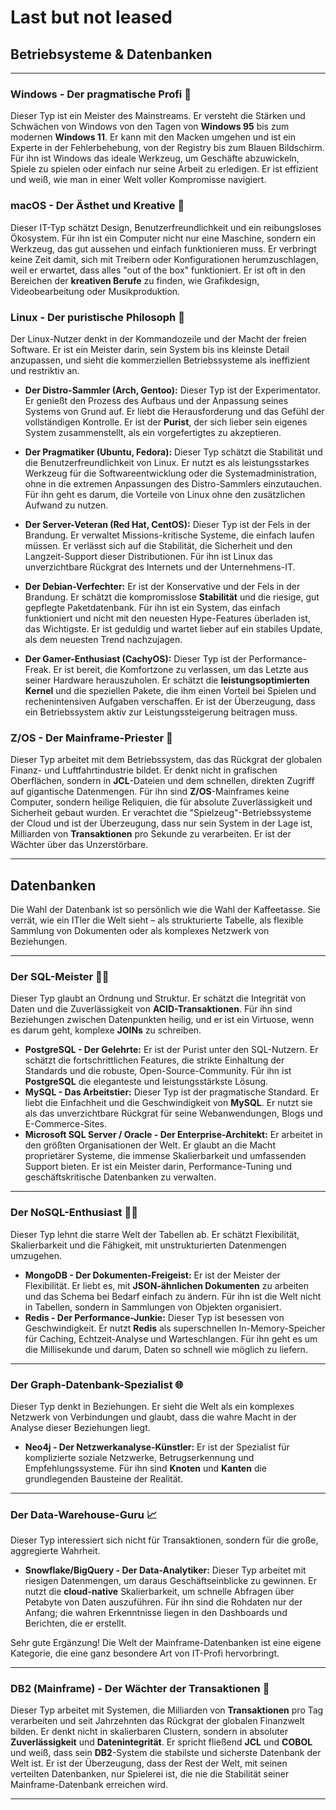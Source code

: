 # Last but not leased

## Betriebsysteme & Datenbanken

---

### Windows - Der pragmatische Profi 🏢

Dieser Typ ist ein Meister des Mainstreams. Er versteht die Stärken und Schwächen von Windows von den Tagen von **Windows 95** bis zum modernen **Windows 11**. Er kann mit den Macken umgehen und ist ein Experte in der Fehlerbehebung, von der Registry bis zum Blauen Bildschirm. Für ihn ist Windows das ideale Werkzeug, um Geschäfte abzuwickeln, Spiele zu spielen oder einfach nur seine Arbeit zu erledigen. Er ist effizient und weiß, wie man in einer Welt voller Kompromisse navigiert.


### macOS - Der Ästhet und Kreative 🎨

Dieser IT-Typ schätzt Design, Benutzerfreundlichkeit und ein reibungsloses Ökosystem. Für ihn ist ein Computer nicht nur eine Maschine, sondern ein Werkzeug, das gut aussehen und einfach funktionieren muss. Er verbringt keine Zeit damit, sich mit Treibern oder Konfigurationen herumzuschlagen, weil er erwartet, dass alles "out of the box" funktioniert. Er ist oft in den Bereichen der **kreativen Berufe** zu finden, wie Grafikdesign, Videobearbeitung oder Musikproduktion.


### Linux - Der puristische Philosoph 🐧

Der Linux-Nutzer denkt in der Kommandozeile und der Macht der freien Software. Er ist ein Meister darin, sein System bis ins kleinste Detail anzupassen, und sieht die kommerziellen Betriebssysteme als ineffizient und restriktiv an.

* **Der Distro-Sammler (Arch, Gentoo):** Dieser Typ ist der Experimentator. Er genießt den Prozess des Aufbaus und der Anpassung seines Systems von Grund auf. Er liebt die Herausforderung und das Gefühl der vollständigen Kontrolle. Er ist der **Purist**, der sich lieber sein eigenes System zusammenstellt, als ein vorgefertigtes zu akzeptieren.

* **Der Pragmatiker (Ubuntu, Fedora):** Dieser Typ schätzt die Stabilität und die Benutzerfreundlichkeit von Linux. Er nutzt es als leistungsstarkes Werkzeug für die Softwareentwicklung oder die Systemadministration, ohne in die extremen Anpassungen des Distro-Sammlers einzutauchen. Für ihn geht es darum, die Vorteile von Linux ohne den zusätzlichen Aufwand zu nutzen.

* **Der Server-Veteran (Red Hat, CentOS):** Dieser Typ ist der Fels in der Brandung. Er verwaltet Missions-kritische Systeme, die einfach laufen müssen. Er verlässt sich auf die Stabilität, die Sicherheit und den Langzeit-Support dieser Distributionen. Für ihn ist Linux das unverzichtbare Rückgrat des Internets und der Unternehmens-IT.

* **Der Debian-Verfechter:** Er ist der Konservative und der Fels in der Brandung. Er schätzt die kompromisslose **Stabilität** und die riesige, gut gepflegte Paketdatenbank. Für ihn ist ein System, das einfach funktioniert und nicht mit den neuesten Hype-Features überladen ist, das Wichtigste. Er ist geduldig und wartet lieber auf ein stabiles Update, als dem neuesten Trend nachzujagen.

* **Der Gamer-Enthusiast (CachyOS):** Dieser Typ ist der Performance-Freak. Er ist bereit, die Komfortzone zu verlassen, um das Letzte aus seiner Hardware herauszuholen. Er schätzt die **leistungsoptimierten Kernel** und die speziellen Pakete, die ihm einen Vorteil bei Spielen und rechenintensiven Aufgaben verschaffen. Er ist der Überzeugung, dass ein Betriebssystem aktiv zur Leistungssteigerung beitragen muss.


### Z/OS - Der Mainframe-Priester 👑

Dieser Typ arbeitet mit dem Betriebssystem, das das Rückgrat der globalen Finanz- und Luftfahrtindustrie bildet. Er denkt nicht in grafischen Oberflächen, sondern in **JCL**-Dateien und dem schnellen, direkten Zugriff auf gigantische Datenmengen. Für ihn sind **Z/OS**-Mainframes keine Computer, sondern heilige Reliquien, die für absolute Zuverlässigkeit und Sicherheit gebaut wurden. Er verachtet die "Spielzeug"-Betriebssysteme der Cloud und ist der Überzeugung, dass nur sein System in der Lage ist, Milliarden von **Transaktionen** pro Sekunde zu verarbeiten. Er ist der Wächter über das Unzerstörbare.

---
## Datenbanken

Die Wahl der Datenbank ist so persönlich wie die Wahl der Kaffeetasse. Sie verrät, wie ein ITler die Welt sieht – als strukturierte Tabelle, als flexible Sammlung von Dokumenten oder als komplexes Netzwerk von Beziehungen.

---

### Der SQL-Meister 🧙‍♂️
Dieser Typ glaubt an Ordnung und Struktur. Er schätzt die Integrität von Daten und die Zuverlässigkeit von **ACID-Transaktionen**. Für ihn sind Beziehungen zwischen Datenpunkten heilig, und er ist ein Virtuose, wenn es darum geht, komplexe **JOINs** zu schreiben.

* **PostgreSQL - Der Gelehrte:** Er ist der Purist unter den SQL-Nutzern. Er schätzt die fortschrittlichen Features, die strikte Einhaltung der Standards und die robuste, Open-Source-Community. Für ihn ist **PostgreSQL** die eleganteste und leistungsstärkste Lösung.
* **MySQL - Das Arbeitstier:** Dieser Typ ist der pragmatische Standard. Er liebt die Einfachheit und die Geschwindigkeit von **MySQL**. Er nutzt sie als das unverzichtbare Rückgrat für seine Webanwendungen, Blogs und E-Commerce-Sites.
* **Microsoft SQL Server / Oracle - Der Enterprise-Architekt:** Er arbeitet in den größten Organisationen der Welt. Er glaubt an die Macht proprietärer Systeme, die immense Skalierbarkeit und umfassenden Support bieten. Er ist ein Meister darin, Performance-Tuning und geschäftskritische Datenbanken zu verwalten.

---

### Der NoSQL-Enthusiast 🤸‍♀️
Dieser Typ lehnt die starre Welt der Tabellen ab. Er schätzt Flexibilität, Skalierbarkeit und die Fähigkeit, mit unstrukturierten Datenmengen umzugehen.

* **MongoDB - Der Dokumenten-Freigeist:** Er ist der Meister der Flexibilität. Er liebt es, mit **JSON-ähnlichen Dokumenten** zu arbeiten und das Schema bei Bedarf einfach zu ändern. Für ihn ist die Welt nicht in Tabellen, sondern in Sammlungen von Objekten organisiert.
* **Redis - Der Performance-Junkie:** Dieser Typ ist besessen von Geschwindigkeit. Er nutzt **Redis** als superschnellen In-Memory-Speicher für Caching, Echtzeit-Analyse und Warteschlangen. Für ihn geht es um die Millisekunde und darum, Daten so schnell wie möglich zu liefern.

---

### Der Graph-Datenbank-Spezialist 🌐
Dieser Typ denkt in Beziehungen. Er sieht die Welt als ein komplexes Netzwerk von Verbindungen und glaubt, dass die wahre Macht in der Analyse dieser Beziehungen liegt.

* **Neo4j - Der Netzwerkanalyse-Künstler:** Er ist der Spezialist für komplizierte soziale Netzwerke, Betrugserkennung und Empfehlungssysteme. Für ihn sind **Knoten** und **Kanten** die grundlegenden Bausteine der Realität.

---

### Der Data-Warehouse-Guru 📈
Dieser Typ interessiert sich nicht für Transaktionen, sondern für die große, aggregierte Wahrheit.

* **Snowflake/BigQuery - Der Data-Analytiker:** Dieser Typ arbeitet mit riesigen Datenmengen, um daraus Geschäftseinblicke zu gewinnen. Er nutzt die **cloud-native** Skalierbarkeit, um schnelle Abfragen über Petabyte von Daten auszuführen. Für ihn sind die Rohdaten nur der Anfang; die wahren Erkenntnisse liegen in den Dashboards und Berichten, die er erstellt.

Sehr gute Ergänzung! Die Welt der Mainframe-Datenbanken ist eine eigene Kategorie, die eine ganz besondere Art von IT-Profi hervorbringt.

---

### DB2 (Mainframe) - Der Wächter der Transaktionen 🏦

Dieser Typ arbeitet mit Systemen, die Milliarden von **Transaktionen** pro Tag verarbeiten und seit Jahrzehnten das Rückgrat der globalen Finanzwelt bilden. Er denkt nicht in skalierbaren Clustern, sondern in absoluter **Zuverlässigkeit** und **Datenintegrität**. Er spricht fließend **JCL** und **COBOL** und weiß, dass sein **DB2**-System die stabilste und sicherste Datenbank der Welt ist. Er ist der Überzeugung, dass der Rest der Welt, mit seinen verteilten Datenbanken, nur Spielerei ist, die nie die Stabilität seiner Mainframe-Datenbank erreichen wird.

---
